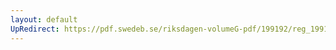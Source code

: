 ```yaml
---
layout: default
UpRedirect: https://pdf.swedeb.se/riksdagen-volumeG-pdf/199192/reg_199192/reg_199192_0591.pdf
---
```

